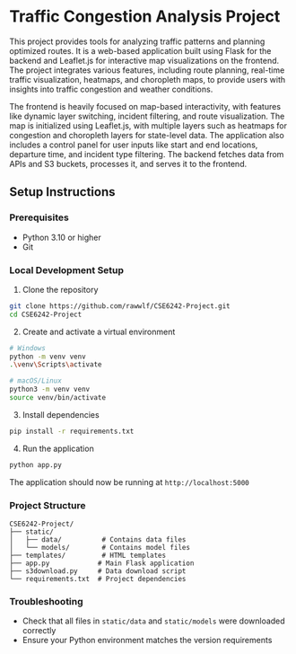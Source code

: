 # Traffic Congestion Analysis Project

This project provides tools for analyzing traffic patterns and planning optimized routes. It is a web-based application built using Flask for the backend and Leaflet.js for interactive map visualizations on the frontend. The project integrates various features, including route planning, real-time traffic visualization, heatmaps, and choropleth maps, to provide users with insights into traffic congestion and weather conditions.

The frontend is heavily focused on map-based interactivity, with features like dynamic layer switching, incident filtering, and route visualization. The map is initialized using Leaflet.js, with multiple layers such as heatmaps for congestion and choropleth layers for state-level data. The application also includes a control panel for user inputs like start and end locations, departure time, and incident type filtering. The backend fetches data from APIs and S3 buckets, processes it, and serves it to the frontend. 

## Setup Instructions

### Prerequisites
- Python 3.10 or higher
- Git

### Local Development Setup

1. Clone the repository
```bash
git clone https://github.com/rawwlf/CSE6242-Project.git
cd CSE6242-Project
```

2. Create and activate a virtual environment
```bash
# Windows
python -m venv venv
.\venv\Scripts\activate

# macOS/Linux
python3 -m venv venv
source venv/bin/activate
```

3. Install dependencies
```bash
pip install -r requirements.txt
```

4. Run the application
```bash
python app.py
```

The application should now be running at `http://localhost:5000`

### Project Structure
```
CSE6242-Project/
├── static/
│   ├── data/          # Contains data files
│   └── models/        # Contains model files
├── templates/         # HTML templates
├── app.py            # Main Flask application
├── s3download.py     # Data download script
└── requirements.txt  # Project dependencies
```

### Troubleshooting

- Check that all files in `static/data` and `static/models` were downloaded correctly
- Ensure your Python environment matches the version requirements